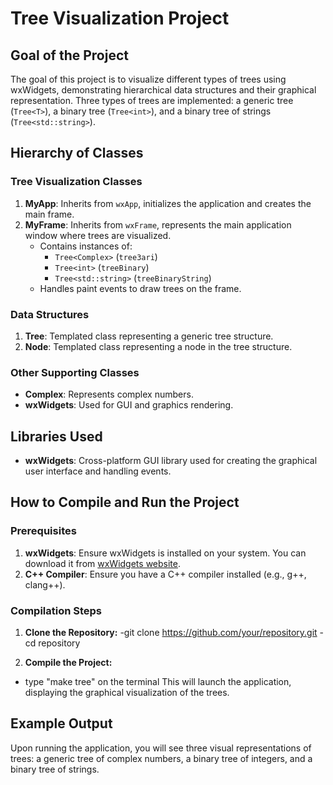 # Tree Visualization Project

## Goal of the Project
The goal of this project is to visualize different types of trees using wxWidgets, demonstrating hierarchical data structures and their graphical representation. Three types of trees are implemented: a generic tree (`Tree<T>`), a binary tree (`Tree<int>`), and a binary tree of strings (`Tree<std::string>`).

## Hierarchy of Classes
### Tree Visualization Classes
1. **MyApp**: Inherits from `wxApp`, initializes the application and creates the main frame.
2. **MyFrame**: Inherits from `wxFrame`, represents the main application window where trees are visualized.
   - Contains instances of:
     - `Tree<Complex>` (`tree3ari`)
     - `Tree<int>` (`treeBinary`)
     - `Tree<std::string>` (`treeBinaryString`)
   - Handles paint events to draw trees on the frame.

### Data Structures
1. **Tree<T>**: Templated class representing a generic tree structure.
2. **Node<T>**: Templated class representing a node in the tree structure.

### Other Supporting Classes
- **Complex**: Represents complex numbers.
- **wxWidgets**: Used for GUI and graphics rendering.

## Libraries Used
- **wxWidgets**: Cross-platform GUI library used for creating the graphical user interface and handling events.

## How to Compile and Run the Project
### Prerequisites
1. **wxWidgets**: Ensure wxWidgets is installed on your system. You can download it from [wxWidgets website](https://www.wxwidgets.org/downloads/).
2. **C++ Compiler**: Ensure you have a C++ compiler installed (e.g., g++, clang++).

### Compilation Steps
1. **Clone the Repository:**
-git clone https://github.com/your/repository.git
-cd repository

2. **Compile the Project:**
- type "make tree" on the terminal
This will launch the application, displaying the graphical visualization of the trees.

## Example Output
Upon running the application, you will see three visual representations of trees: a generic tree of complex numbers, a binary tree of integers, and a binary tree of strings.


